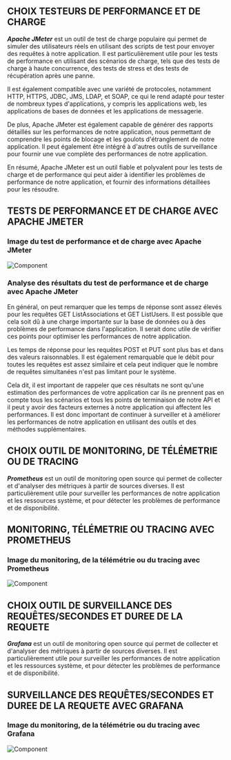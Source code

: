 ## CHOIX TESTEURS DE PERFORMANCE ET DE CHARGE

***Apache JMeter*** est un outil de test de charge populaire qui permet de simuler des utilisateurs réels en utilisant des scripts de test pour envoyer des requêtes à notre application. Il est particulièrement utile pour les tests de performance en utilisant des scénarios de charge, tels que des tests de charge à haute concurrence, des tests de stress et des tests de récupération après une panne.

Il est également compatible avec une variété de protocoles, notamment HTTP, HTTPS, JDBC, JMS, LDAP, et SOAP, ce qui le rend adapté pour tester de nombreux types d'applications, y compris les applications web, les applications de bases de données et les applications de messagerie.

De plus, Apache JMeter est également capable de générer des rapports détaillés sur les performances de notre application, nous permettant de comprendre les points de blocage et les goulots d'étranglement de notre application. Il peut également être intégré à d'autres outils de surveillance pour fournir une vue complète des performances de notre application.

En résumé, Apache JMeter est un outil fiable et polyvalent pour les tests de charge et de performance qui peut aider à identifier les problèmes de performance de notre application, et fournir des informations détaillées pour les résoudre.

## TESTS DE PERFORMANCE ET DE CHARGE AVEC APACHE JMETER

### Image du test de performance et de charge avec Apache JMeter

![Component](assets/ApacheJmeter.png)

### Analyse des résultats du test de performance et de charge avec Apache JMeter

En général, on peut remarquer que les temps de réponse sont assez élevés pour les requêtes GET ListAssociations et GET ListUsers. Il est possible que cela soit dû à une charge importante sur la base de données ou à des problèmes de performance dans l'application. Il serait donc utile de vérifier ces points pour optimiser les performances de notre application.

Les temps de réponse pour les requêtes POST et PUT sont plus bas et dans des valeurs raisonnables.
Il est également remarquable que le débit pour toutes les requêtes est assez similaire et cela peut indiquer que le nombre de requêtes simultanées n'est pas limitant pour le système.

Cela dit, il est important de rappeler que ces résultats ne sont qu'une estimation des performances de votre application car ils ne prennent pas en compte tous les scénarios et tous les points de terminaison de notre API et il peut y avoir des facteurs externes à notre application qui affectent les performances. Il est donc important de continuer à surveiller et à améliorer les performances de notre application en utilisant des outils et des méthodes supplémentaires.

## CHOIX OUTIL DE MONITORING, DE TÉLÉMETRIE OU DE TRACING

***Prometheus*** est un outil de monitoring open source qui permet de collecter et d'analyser des métriques à partir de sources diverses. Il est particulièrement utile pour surveiller les performances de notre application et les ressources système, et pour détecter les problèmes de performance et de disponibilité.


## MONITORING, TÉLÉMETRIE OU TRACING AVEC PROMETHEUS

### Image du monitoring, de la télémétrie ou du tracing avec Prometheus

![Component](assets/prometheus.png)

## CHOIX OUTIL DE SURVEILLANCE DES REQUÊTES/SECONDES ET DUREE DE LA REQUETE

***Grafana*** est un outil de monitoring open source qui permet de collecter et d'analyser des métriques à partir de sources diverses. Il est particulièrement utile pour surveiller les performances de notre application et les ressources système, et pour détecter les problèmes de performance et de disponibilité.

## SURVEILLANCE DES REQUÊTES/SECONDES ET DUREE DE LA REQUETE AVEC GRAFANA

### Image du monitoring, de la télémétrie ou du tracing avec Grafana

![Component](assets/grafana.png)



